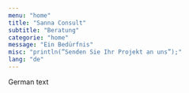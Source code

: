 ```yaml
---
menu: "home"
title: "Sanna Consult"
subtitle: "Beratung"
categorie: "home"
message: "Ein Bedürfnis"
misc: "println(”Senden Sie Ihr Projekt an uns”);"
lang: "de"
---
```

German text